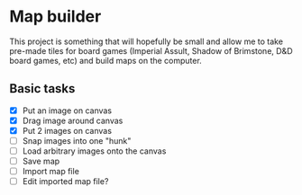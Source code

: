 # Map builder

This project is something that will hopefully be small and allow me to
take pre-made tiles for board games (Imperial Assult, Shadow of
Brimstone, D&D board games, etc) and build maps on the computer.

## Basic tasks
* [x] Put an image on canvas
* [x] Drag image around canvas
* [x] Put 2 images on canvas
* [ ] Snap images into one "hunk"
* [ ] Load arbitrary images onto the canvas
* [ ] Save map
* [ ] Import map file
* [ ] Edit imported map file?

